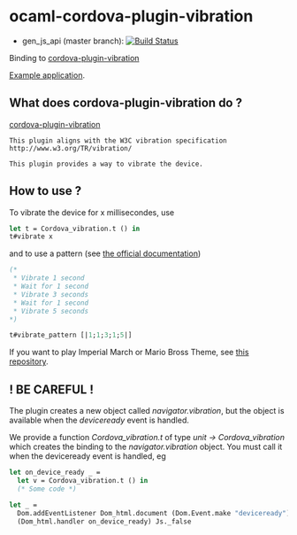 # ocaml-cordova-plugin-vibration

* gen_js_api (master branch): [![Build Status](https://travis-ci.org/dannywillems/ocaml-cordova-plugin-vibration.svg?branch=master)](https://travis-ci.org/dannywillems/ocaml-cordova-plugin-vibration)

Binding to
[cordova-plugin-vibration](https://github.com/apache/cordova-plugin-vibration)

[Example application](https://github.com/dannywillems/ocaml-cordova-plugin-vibration-example).

## What does cordova-plugin-vibration do ?

[cordova-plugin-vibration](https://github.com/apache/cordova-plugin-vibration)
```
This plugin aligns with the W3C vibration specification
http://www.w3.org/TR/vibration/

This plugin provides a way to vibrate the device.
```

## How to use ?

To vibrate the device for x millisecondes, use
```OCaml
let t = Cordova_vibration.t () in
t#vibrate x
```

and to use a pattern (see [the official documentation](https://github.com/apache/cordova-plugin-vibration))
```OCaml
(*
 * Vibrate 1 second
 * Wait for 1 second
 * Vibrate 3 seconds
 * Wait for 1 second
 * Vibrate 5 seconds
*)

t#vibrate_pattern [|1;1;3;1;5|]
```

If you want to play Imperial March or Mario Bross Theme, see [this
repository](https://github.com/dannywillems/ocaml-cordova-plugin-vibration-example).

## ! BE CAREFUL !

The plugin creates a new object called *navigator.vibration*, but the object is
available when the *deviceready* event is handled.

We provide a function *Cordova_vibration.t* of type *unit -> Cordova_vibration* which creates the
binding to the *navigator.vibration* object. You must call it when the deviceready
event is handled, eg

```OCaml
let on_device_ready _ =
  let v = Cordova_vibration.t () in
  (* Some code *)

let _ =
  Dom.addEventListener Dom_html.document (Dom.Event.make "deviceready")
  (Dom_html.handler on_device_ready) Js._false
```
